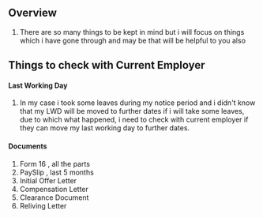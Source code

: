 

## Overview 
1. There are so many things to be kept in mind but i will focus on things which i have gone through and may be that will be helpful to you also

## Things to check with Current Employer

#### Last Working Day
1. In my case i took some leaves during my notice period and i didn't know that my LWD will be moved to further dates if i will take some leaves, due to which what happened, i need to check with current employer if they can move my last working day to further dates.

#### Documents
1. Form 16 , all the parts
2. PaySlip , last 5 months
3. Initial Offer Letter 
4. Compensation Letter
5. Clearance Document
6. Reliving Letter



